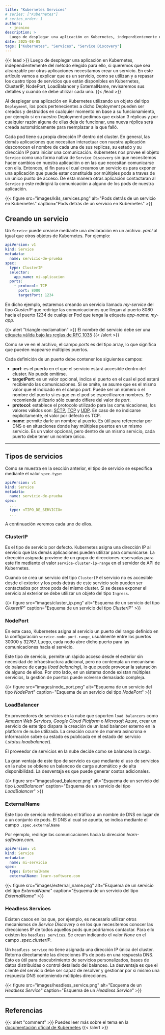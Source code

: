 ```yaml
---
title: "Kubernetes Services"
# series: ["Kubernetes"]
# series_order: 1
authors:
  - jnonino
description: >
  Luego de desplegar una aplicación en Kubernetes, independientemente del método elegido para ello, si queremos que sea alcanzable por otras aplicaciones necesitamos crear un servicio. En este artículo vamos a explicar que es un servicio, como se utilizan y a repasar los tipos de servicios que están disponibles en Kubernetes, ClusterIP, NodePort, LoadBalancer, ExternalName y Headless, revisaremos sus detalles y cuando se debe utilizar cada uno.
date: 2025-08-05
tags: ["Kubernetes", "Services", "Service Discovery"]
---
```


{{< lead >}}
Luego de desplegar una aplicación en Kubernetes, independientemente del método elegido para ello, si queremos que sea alcanzable por otras aplicaciones necesitamos crear un servicio. En este artículo vamos a explicar que es un servicio, como se utilizan y a repasar los cuatro tipos de servicios que están disponibles en Kubernetes, ClusterIP, NodePort, LoadBalancer y ExternalName, revisaremos sus detalles y cuando se debe utilizar cada uno.
{{< /lead >}}

Al desplegar una aplicación en Kubernetes utilizando un objeto del tipo `Deployment`, los pods pertenecientes a dicho Deployment pueden ser creados y destruidos en cualquier momento en base a su funcionamiento, por ejemplo si en nuestro Deployment pedimos que existan 3 réplicas y por cualquier razón alguna de ellas deja de funcionar, una nueva réplica será creada automáticamente para reemplazar a la que falló.

Cada pod tiene su propia dirección IP dentro del cluster. En general, las demás aplicaciones que necesitan interactuar con nuestra aplicación desconocen el nombre de cada una de sus replicas, su estado y su dirección IP para iniciar una comunicación. Kubernetes nos provee el objeto `Service` como una forma nativa de `Service Discovery` sin que necesitemos hacer cambios en nuestra aplicación o en las que necesitan comunicarse con ella. Entonces, el fin para el cual creamos un servicio es para exponer una aplicación que puede estar constituida por múltiples pods a traves de un único punto de acceso. De esta manera otras aplicación contactaran al `Service` y este redirigirá la comunicación a alguno de los pods de nuestra aplicación.

{{< figure
    src="images/k8s_services.png"
    alt="Pods detrás de un servicio en Kubernetes"
    caption="Pods detrás de un servicio en Kubernetes"
    >}}

## Creando un servicio

Un `Service` puede crearse mediante una declaración en un archivo _.yaml_ al igual que otros objetos de Kubernetes. Por ejemplo:

```yaml
apiVersion: v1
kind: Service
metadata:
  name: servicio-de-prueba
spec:
  type: ClusterIP
  selector:
    app_name: mi-aplicacion
  ports:
    - protocol: TCP
      port: 8080
      targetPort: 1234
```

En dicho ejemplo, estaremos creando un servicio llamado _my-service_ del tipo _ClusterIP_ que redirige las comunicaciones que llegan al puerto 8080 hacia el puerto 1234 de cualquier Pod que tenga la etiqueta _app-name: my-app_.

{{< alert "triangle-exclamation" >}}
El nombre del servicio debe ser una [etiqueta válida bajo las reglas de RFC 1035](https://kubernetes.io/docs/concepts/overview/working-with-objects/names/#rfc-1035-label-names)
{{< /alert >}}

Como se ve en el archivo, el campo _ports_ es del tipo array, lo que significa que pueden mapearse múltiples puertos.

Cada definición de un puerto debe contener los siguientes campos:
- **port**: es el puerto en el que el servicio estará accesible dentro del cluster. No puede omitirse.
- **targetPort**: es un valor opcional, indica el puerto en el cual el pod estará recibiendo las comunicaciones. Si se omite, se asume que es el mismo valor que el indicado en el campo *port*. Puede ser un número o el nombre del puerto si es que en el pod se especificaron nombres. Se recomienda utilizarlo sólo cuando difiere del valor de *port*.
- **protocol**: establece el protocolo utilizado para las comunicaciones, los valores válidos son: [SCTP](https://kubernetes.io/docs/reference/networking/service-protocols/#protocol-sctp), [TCP](https://kubernetes.io/docs/reference/networking/service-protocols/#protocol-tcp) y [UDP](https://kubernetes.io/docs/reference/networking/service-protocols/#protocol-udp). En caso de no indicarse explícitamente, el valor por defecto es TCP.
- **name**: permite darle un nombre al puerto. Es útil para referenciar por DNS o en situaciones donde hay múltiples puertos en un mismo servicio. Es un valor opcional, pero dentro de un mismo servicio, cada puerto debe tener un nombre único.

---

## Tipos de servicios

Como se muestra en la sección anterior, el tipo de servicio se especifica mediante el valor `spec.type`:

```yaml
apiVersion: v1
kind: Service
metadata:
  name: servicio-de-prueba
spec:
  ...
  type: <TIPO_DE_SERVICIO>
  ...
```

A continuación veremos cada uno de ellos.

### ClusterIP

Es el tipo de servicio por defecto. Kubernetes asigna una dirección IP al servicio que las demás aplicaciones pueden utilizar para comunicarse. La dirección asignada proviene de un grupo de direcciones reservadas para este fin mediante el valor `service-cluster-ip-range` en el servidor de API de Kubernetes.

Cuando se crea un servicio del tipo `ClusterIP` el servicio no es accesible desde el exterior y los pods detrás de este servicio solo pueden ser contactados por otros pods del mismo cluster. Si se desea exponer el servicio al exterior se debe utilizar un objeto del tipo `Ingress`.

{{< figure
    src="images/cluster_ip.png"
    alt="Esquema de un servicio del tipo _ClusterIP_"
    caption="Esquema de un servicio del tipo _ClusterIP_"
    >}}

### NodePort

En este caso, Kubernetes asigna al servicio un puerto del rango definido en la configuración `service-node-port-range`, usualmente entre los puertos 30000 y 32767. Luego, cada nodo abre dicho puerto para las comunicaciones hacia el servicio.

Este tipo de servicio, permite un rápido acceso desde el exterior sin necesidad de infraestructura adicional, pero no contempla un mecanismo de balance de carga (_load balancing_), lo que puede provocar la saturación de alguno de ellos. Por otro lado, en un sistema donde existan múltiples servicios, la gestión de puertos puede volverse demasiado compleja.

{{< figure
    src="images/node_port.png"
    alt="Esquema de un servicio del tipo _NodePort_"
    caption="Esquema de un servicio del tipo _NodePort_"
    >}}

### LoadBalancer

En proveedores de servicios en la nube que soporten `load balancers` como _Amazon Web Services_, _Google Cloud Platform_ o _Microsoft Azure_, crear un servicio de este tipo dispara la creación de un load balancer externo en la platform de nube utilizada. La creación ocurre de manera asíncrona e información sobre su estado es publicada en el estado del servicio (_.status.loadbalancer_).

El proveedor de servicios en la nube decide como se balancea la carga.

La gran ventaja de este tipo de servicio es que mediante el uso de servicios en la nube se obtiene un balanceo de carga automático y de alta disponibilidad. La desventaja es que puede generar costos adicionales.

{{< figure
    src="images/load_balancer.png"
    alt="Esquema de un servicio del tipo _LoadBalancer_"
    caption="Esquema de un servicio del tipo _LoadBalancer_"
    >}}

### ExternalName

Este tipo de servicio redirecciona el tráfico a un nombre de DNS en lugar de a un conjunto de pods. El DNS al cual se apunta, se indica mediante el campo `.spec.externalName`

Por ejemplo, redirige las comunicaciones hacia la dirección _learn-software.com_.

```yaml
apiVersion: v1
kind: Service
metadata:
  name: mi-servicio
spec:
  type: ExternalName
  externalName: learn-software.com
```

{{< figure
    src="images/external_name.png"
    alt="Esquema de un servicio del tipo _ExternalName_"
    caption="Esquema de un servicio del tipo _ExternalName_"
    >}}

### Headless Services

Existen casos en los que, por ejemplo, es necesario utilizar otros mecanismos de _Service Discovery_ o en los que necesitemos conocer las direcciones IP de todos aquellos pods que podríamos contactar. Para ello existen los `headless services`. Se crean indicando el valor _None_ en el campo _.spec.clusterIP_.

Un `headless service` no tiene asignada una dirección IP única del cluster. Retorna directamente las direcciones IPs de pods en una respuesta DNS. Esto es útil para descubrimiento de servicios personalizados, bases de datos distribuidas o control detallado del balanceo. La desventaja es que el cliente del servicio debe ser capaz de resolver y gestionar por sí mismo una respuesta DNS conteniendo múltiples direcciones.

{{< figure
    src="images/headless_service.png"
    alt="Esquema de un _Headless Service_"
    caption="Esquema de un _Headless Service_"
    >}}

---

## Referencias

{{< alert "comment" >}}
Puedes leer más sobre el tema en la [documentación oficial de Kubernetes](https://kubernetes.io/docs/concepts/services-networking/service/)
{{< /alert >}}

